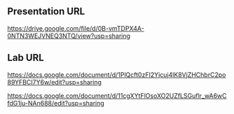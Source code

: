 ## Presentation URL
https://drive.google.com/file/d/0B-vmTDPX4A-0NTN3WEJVNEQ3NTQ/view?usp=sharing

## Lab URL
https://docs.google.com/document/d/1PlQcft0zFI2Yjcuj4lK8VjZHChbrC2po89YFBCI7Y6w/edit?usp=sharing

https://docs.google.com/document/d/11cgXYtFlOsoXO2UZfLSGuflr_wA6wCfdG1ju-NAn688/edit?usp=sharing
